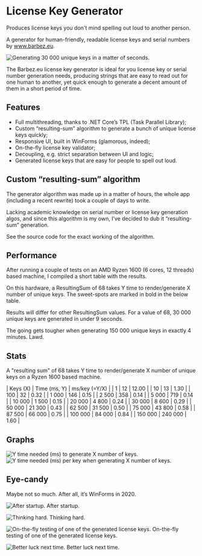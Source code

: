 # License Key Generator

Produces license keys you don't mind spelling out loud to another person.

A generator for human-friendly, readable license keys and serial numbers by www.barbez.eu.

![Generating 30 000 unique keys in a matter of seconds.](https://barbez.eu/wp-content/uploads/2020/10/image-1.png)

The Barbez.eu license key generator is ideal for you license key or serial number generation needs, producing strings that are easy to read out for one human to another, yet quick enough to generate a decent amount of them in a short period of time.

## Features
- Full multithreading, thanks to .NET Core’s TPL (Task Parallel Library);
- Custom “resulting-sum” algorithm to generate a bunch of unique license keys quickly;
- Responsive UI, built in WinForms (glamorous, indeed);
- On-the-fly license key validator;
- Decoupling, e.g. strict separation between UI and logic;
- Generated license keys that are easy for people to spell out loud.

## Custom “resulting-sum” algorithm

The generator algorithm was made up in a matter of hours, the whole app (including a recent rewrite) took a couple of days to write.

Lacking academic knowledge on serial number or license key generation algos, and since this algorithm is my own, I’ve decided to dub it “resulting-sum” generation.

See the source code for the exact working of the algorithm.

## Performance
After running a couple of tests on an AMD Ryzen 1600 (6 cores, 12 threads) based machine, I compiled a short table with the results.

On this hardware, a ResultingSum of 68 takes Y time to render/generate X number of unique keys. The sweet-spots are marked in bold in the below table.

Results will differ for other ResultingSum values. For a value of 68, 30 000 unique keys are generated in under 9 seconds.

The going gets tougher when generating 150 000 unique keys in exactly 4 minutes. Lawd.

## Stats

A "resulting sum" of 68 takes Y time to render/generate X number of unique keys on a Ryzen 1600 based machine.

| Keys (X) | Time (ms, Y) | ms/key (=Y/X) |
| 1 | 12 | 12.00 |
| 10 | 13 | 1.30 |
| 100 | 32 | 0.32 |
| 1 000 | 146 | 0.15 |
| 2 500 | 358 | 0.14 |
| 5 000 | 719 | 0.14 |
| 10 000 | 1 500 | 0.15 |
| 20 000 | 4 800 | 0.24 |
| 30 000 | 8 600 | 0.29 |
| 50 000 | 21 300 | 0.43 |
| 62 500 | 31 500 | 0.50 |
| 75 000 | 43 800 | 0.58 |
| 87 500 | 66 000 | 0.75 |
| 100 000 | 84 000 | 0.84 |
| 150 000 | 240 000 | 1.60 |

## Graphs

![Y time needed (ms) to generate X number of keys.](https://barbez.eu/wp-content/uploads/2020/09/image-4.png)
![Y time needed (ms) per key when generating X number of keys.](https://barbez.eu/wp-content/uploads/2020/09/image-3.png)

## Eye-candy
Maybe not so much. After all, it’s WinForms in 2020.

![After startup.](https://barbez.eu/wp-content/uploads/2020/09/image-2.png)
After startup.

![Thinking hard.](https://barbez.eu/wp-content/uploads/2020/09/image.png)
Thinking hard.

![On-the-fly testing of one of the generated license keys.](https://barbez.eu/wp-content/uploads/2020/09/image-5.png)
On-the-fly testing of one of the generated license keys.

![Better luck next time.](https://barbez.eu/wp-content/uploads/2020/09/image-6.png)
Better luck next time.
